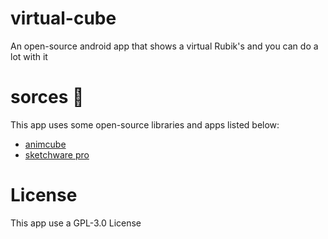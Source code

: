 # virtual-cube
An open-source android app that shows a virtual Rubik's and you can do a lot with it
# sorces 📃
This app uses some open-source libraries and apps listed below:
- [animcube](https://github.com/cjurjiu/AnimCubeAndroid)
- [sketchware pro](https://github.com/Sketchware-Pro/Sketchware-Pro)
# License
This app use a GPL-3.0 License
